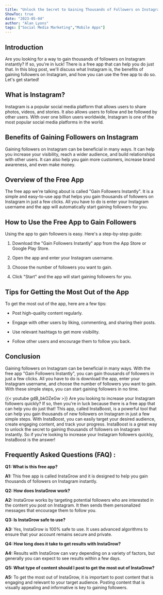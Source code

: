 ```yaml
---
title: "Unlock the Secret to Gaining Thousands of Followers on Instagram Instantly with This Free App!"
ShowToc: true 
date: "2023-05-04"
author: "Alan Lyons" 
tags: ["Social Media Marketing","Mobile Apps"]
---
```

## Introduction

Are you looking for a way to gain thousands of followers on Instagram instantly? If so, you're in luck! There is a free app that can help you do just that. In this blog post, we'll discuss what Instagram is, the benefits of gaining followers on Instagram, and how you can use the free app to do so. Let's get started!

## What is Instagram?

Instagram is a popular social media platform that allows users to share photos, videos, and stories. It also allows users to follow and be followed by other users. With over one billion users worldwide, Instagram is one of the most popular social media platforms in the world.

## Benefits of Gaining Followers on Instagram

Gaining followers on Instagram can be beneficial in many ways. It can help you increase your visibility, reach a wider audience, and build relationships with other users. It can also help you gain more customers, increase brand awareness, and even make money.

## Overview of the Free App

The free app we're talking about is called "Gain Followers Instantly". It is a simple and easy-to-use app that helps you gain thousands of followers on Instagram in just a few clicks. All you have to do is enter your Instagram username and the app will automatically start gaining followers for you.

## How to Use the Free App to Gain Followers

Using the app to gain followers is easy. Here's a step-by-step guide:

1. Download the "Gain Followers Instantly" app from the App Store or Google Play Store.

2. Open the app and enter your Instagram username.

3. Choose the number of followers you want to gain.

4. Click "Start" and the app will start gaining followers for you.

## Tips for Getting the Most Out of the App

To get the most out of the app, here are a few tips:

- Post high-quality content regularly.

- Engage with other users by liking, commenting, and sharing their posts.

- Use relevant hashtags to get more visibility.

- Follow other users and encourage them to follow you back.

## Conclusion

Gaining followers on Instagram can be beneficial in many ways. With the free app "Gain Followers Instantly", you can gain thousands of followers in just a few clicks. All you have to do is download the app, enter your Instagram username, and choose the number of followers you want to gain. With these simple steps, you can start gaining followers in no time.

{{< youtube gdB_bkOZeGw >}} 
Are you looking to increase your Instagram followers quickly? If so, then you're in luck because there is a free app that can help you do just that! This app, called InstaBoost, is a powerful tool that can help you gain thousands of new followers on Instagram in just a few simple steps. With InstaBoost, you can easily target your desired audience, create engaging content, and track your progress. InstaBoost is a great way to unlock the secret to gaining thousands of followers on Instagram instantly. So if you're looking to increase your Instagram followers quickly, InstaBoost is the answer!

## Frequently Asked Questions (FAQ) :
**Q1: What is this free app?**

**A1:** This free app is called InstaGrow and it is designed to help you gain thousands of followers on Instagram instantly. 

**Q2: How does InstaGrow work?**

**A2:** InstaGrow works by targeting potential followers who are interested in the content you post on Instagram. It then sends them personalized messages that encourage them to follow you. 

**Q3: Is InstaGrow safe to use?**

**A3:** Yes, InstaGrow is 100% safe to use. It uses advanced algorithms to ensure that your account remains secure and private. 

**Q4: How long does it take to get results with InstaGrow?**

**A4:** Results with InstaGrow can vary depending on a variety of factors, but generally you can expect to see results within a few days. 

**Q5: What type of content should I post to get the most out of InstaGrow?**

**A5:** To get the most out of InstaGrow, it is important to post content that is engaging and relevant to your target audience. Posting content that is visually appealing and informative is key to gaining followers.


